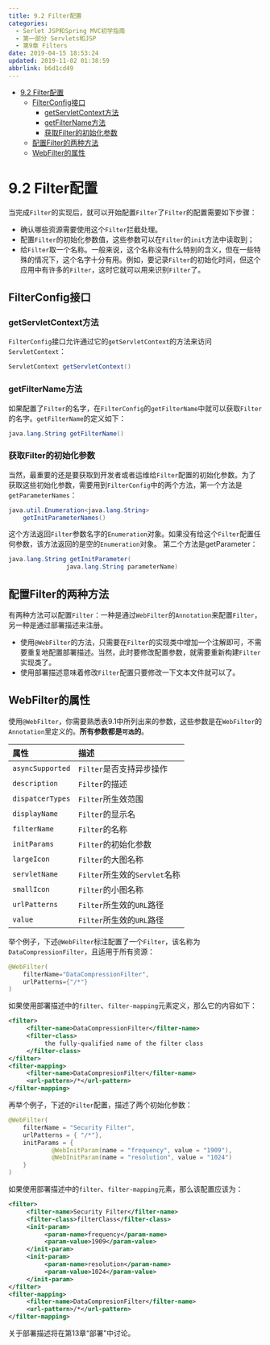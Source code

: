 ```yaml
---
title: 9.2 Filter配置
categories: 
  - Serlet JSP和Spring MVC初学指南
  - 第一部分 Servlets和JSP
  - 第9章 Filters
date: 2019-04-15 18:53:24
updated: 2019-11-02 01:38:59
abbrlink: b6d1cd49
---
```

- [9.2 Filter配置](/ReadingNotes/b6d1cd49/#9-2-Filter配置)
    - [FilterConfig接口](/ReadingNotes/b6d1cd49/#FilterConfig接口)
        - [getServletContext方法](/ReadingNotes/b6d1cd49/#getServletContext方法)
        - [getFilterName方法](/ReadingNotes/b6d1cd49/#getFilterName方法)
        - [获取Filter的初始化参数](/ReadingNotes/b6d1cd49/#获取Filter的初始化参数)
    - [配置Filter的两种方法](/ReadingNotes/b6d1cd49/#配置Filter的两种方法)
    - [WebFilter的属性](/ReadingNotes/b6d1cd49/#WebFilter的属性)

<!--more-->
<script src="https://cdn.bootcss.com/jquery/3.4.0/jquery.slim.min.js"></script>
<script>$(document).ready(function () {$(".post-body > ul:nth-child(1)").hide();});</script>

<!--end-->
# 9.2 Filter配置 #
当完成`Filter`的实现后，就可以开始配置`Filter`了`Filter`的配置需要如下步骤：
- 确认哪些资源需要使用这个`Filter`拦截处理。
- 配置`Filter`的初始化参数值，这些参数可以在`Filter`的`init`方法中读取到；
- 给`Filter`取一个名称。一般来说，这个名称没有什么特别的含义，但在一些特殊的情况下，这个名字十分有用。例如，要记录`Filter`的初始化时间，但这个应用中有许多的`Filter`，这时它就可以用来识别`Filter`了。

## FilterConfig接口 ##
### getServletContext方法 ###
`FilterConfig`接口允许通过它的`getServletContext`的方法来访问`ServletContext`：
```java
ServletContext getServletContext()
```
### getFilterName方法 ###
如果配置了`Filter`的名字，在`FilterConfig`的`getFilterName`中就可以获取`Filter`的名字。`getFilterName`的定义如下：
```java
java.lang.String getFilterName()
```
### 获取Filter的初始化参数 ###
当然，最重要的还是要获取到开发者或者运维给`Filter`配置的初始化参数。为了获取这些初始化参数，需要用到`FilterConfig`中的两个方法，第一个方法是`getParameterNames`：
```java
java.util.Enumeration<java.lang.String> 
    getInitParameterNames()
```
这个方法返回`Filter`参数名字的`Enumeration`对象。如果没有给这个`Filter`配置任何参数，该方法返回的是空的`Enumeration`对象。
第二个方法是getParameter：
```java
java.lang.String getInitParameter(
                java.lang.String parameterName)
```
## 配置Filter的两种方法 ##
有两种方法可以配置`Filter`：一种是通过`WebFilter`的`Annotation`来配置`Filter`，另一种是通过部署描述来注册。
- 使用`@WebFilter`的方法，只需要在`Filter`的实现类中增加一个注解即可，不需要重复地配置部署描述。当然，此时要修改配置参数，就需要重新构建`Filter`实现类了。
- 使用部署描述意味着修改`Filter`配置只要修改一下文本文件就可以了。

## WebFilter的属性 ##
使用`@WebFilter`，你需要熟悉表9.1中所列出来的参数，这些参数是在`WebFilter`的`Annotation`里定义的。**所有参数都是`可选`的**。

|属性|描述|
|:---|:---|
|`asyncSupported`|`Filter`是否支持异步操作|
|`description`|`Filter`的描述|
|`dispatcerTypes`|`Filter`所生效范围|
|`displayName`|`Filter`的显示名|
|`filterName`|`Filter`的名称|
|`initParams`|`Filter`的初始化参数|
|`largeIcon`|`Filter`的大图名称|
|`servletName`|`Filter`所生效的`Servlet`名称|
|`smallIcon`|`Filter`的小图名称|
|`urlPatterns`|`Filter`所生效的`URL`路径|
|`value`|`Filter`所生效的`URL`路径|

举个例子，下述`@WebFilter`标注配置了一个`Filter`，该名称为`DataCompressionFilter`，且适用于所有资源：

```java
@WebFilter(
	filterName="DataCompressionFilter", 
	urlPatterns={"/*"}
)
```
如果使用部署描述中的`filter`、`filter-mapping`元素定义，那么它的内容如下：
```xml
<filter>
     <filter-name>DataCompressionFilter</filter-name>
     <filter-class>
          the fully-qualified name of the filter class
     </filter-class>
</filter>
<filter-mapping>
     <filter-name>DataCompresionFilter</filter-name>
     <url-pattern>/*</url-pattern>
</filter-mapping>
```
再举个例子，下述的`Filter`配置，描述了两个初始化参数：
```java
@WebFilter(
	filterName = "Security Filter",
	urlPatterns = { "/*"},
	initParams = {
            @WebInitParam(name = "frequency", value = "1909"),
            @WebInitParam(name = "resolution", value = "1024")
	}
)
```
如果使用部署描述中的`filter`、`filter-mapping`元素，那么该配置应该为：
```xml
<filter>
     <filter-name>Security Filter</filter-name>
     <filter-class>filterClass</filter-class>
     <init-param>
          <param-name>frequency</param-name>
          <param-value>1909</param-value>
     </init-param>
     <init-param>
          <param-name>resolution</param-name>
          <param-value>1024</param-value>
     </init-param>
</filter>
<filter-mapping>
     <filter-name>DataCompresionFilter</filter-name>
     <url-pattern>/*</url-pattern>
</filter-mapping>
```
关于部署描述将在第13章“部署”中讨论。


